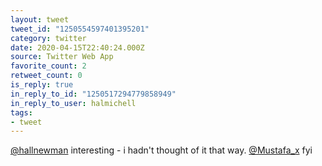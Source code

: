 ```yaml
---
layout: tweet
tweet_id: "1250554597401395201"
category: twitter
date: 2020-04-15T22:40:24.000Z
source: Twitter Web App
favorite_count: 2
retweet_count: 0
is_reply: true
in_reply_to_id: "1250517294779858949"
in_reply_to_user: halmichell
tags:
- tweet
---
```


[@hallnewman](https://twitter.com/@hallnewman) interesting - i hadn't thought of it that way. [@Mustafa_x](https://twitter.com/@Mustafa_x) fyi
